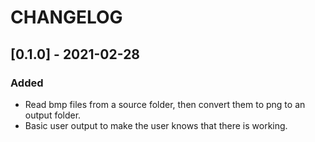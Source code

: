 # CHANGELOG

## [0.1.0] - 2021-02-28

### Added

- Read bmp files from a source folder, then convert them to png to an output folder.
- Basic user output to make the user knows that there is working.
